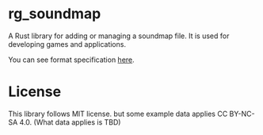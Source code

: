# rg_soundmap
A Rust library for adding or managing a soundmap file. It is used for developing games and applications.

You can see format specification [here](https://github.com/NangmanGureum/rg_soundmap/wiki).

# License

This library follows MIT license. but some example data applies CC BY-NC-SA 4.0. (What data applies is TBD)
